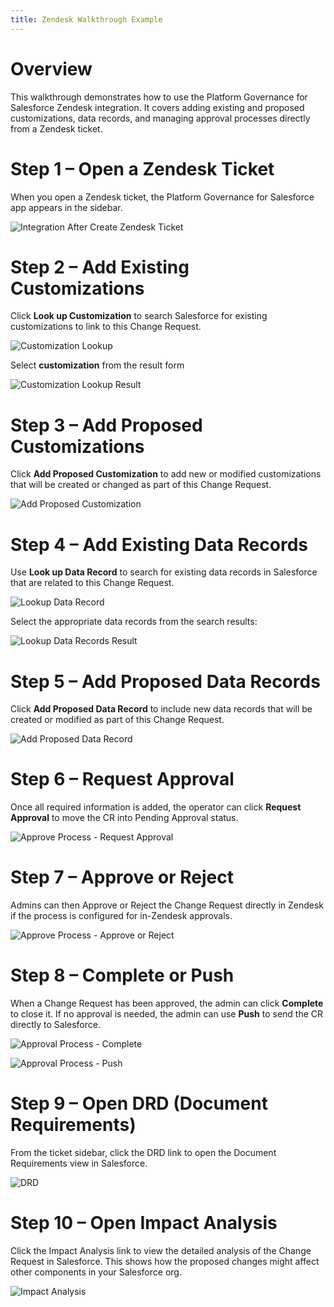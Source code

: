 ```yaml
---
title: Zendesk Walkthrough Example
---
```


# Overview

This walkthrough demonstrates how to use the Platform Governance for Salesforce Zendesk integration. It covers adding existing and proposed customizations, data records, and managing approval processes directly from a Zendesk ticket.

# Step 1 – Open a Zendesk Ticket

When you open a Zendesk ticket, the Platform Governance for Salesforce app appears in the sidebar.

![Integration After Create Zendesk Ticket](/images/platgovsalesforce/integrations/zendesk/1_See_integration_after_create_a_zendesk_ticket.webp)

# Step 2 – Add Existing Customizations

Click **Look up Customization** to search Salesforce for existing customizations to link to this Change Request.

![Customization Lookup](/images/platgovsalesforce/integrations/zendesk/Customization_Lookup.webp)

Select **customization** from the result form

![Customization Lookup Result](/images/platgovsalesforce/integrations/zendesk/Customization_Lookup_Result.webp)

# Step 3 – Add Proposed Customizations

Click **Add Proposed Customization** to add new or modified customizations that will be created or changed as part of this Change Request.

![Add Proposed Customization](/images/platgovsalesforce/integrations/zendesk/Add_Proposed_Customization.webp)

# Step 4 – Add Existing Data Records

Use **Look up Data Record** to search for existing data records in Salesforce that are related to this Change Request.

![Lookup Data Record](/images/platgovsalesforce/integrations/zendesk/Lookup_Data_Record.webp)

Select the appropriate data records from the search results:

![Lookup Data Records Result](/images/platgovsalesforce/integrations/zendesk/Lookup_Data_Records_Result.webp)

# Step 5 – Add Proposed Data Records

Click **Add Proposed Data Record** to include new data records that will be created or modified as part of this Change Request.

![Add Proposed Data Record](/images/platgovsalesforce/integrations/zendesk/Add_Proposed_Data_Record.webp)

# Step 6 – Request Approval

Once all required information is added, the operator can click **Request Approval** to move the CR into Pending Approval status.

![Approve Process - Request Approval](/images/platgovsalesforce/integrations/zendesk/Approve_Process_-_Request_Approval.webp)

# Step 7 – Approve or Reject

Admins can then Approve or Reject the Change Request directly in Zendesk if the process is configured for in-Zendesk approvals.

![Approve Process - Approve or Reject](/images/platgovsalesforce/integrations/zendesk/Approve_Process_-_Approve_or_Reject.webp)

# Step 8 – Complete or Push

When a Change Request has been approved, the admin can click **Complete** to close it. If no approval is needed, the admin can use **Push** to send the CR directly to Salesforce.

![Approval Process - Complete](/images/platgovsalesforce/integrations/zendesk/Approval_process_-_Complete.webp)

![Approval Process - Push](/images/platgovsalesforce/integrations/zendesk/Approval_Process_-_Push.webp)

# Step 9 – Open DRD (Document Requirements)

From the ticket sidebar, click the DRD link to open the Document Requirements view in Salesforce.

![DRD](/images/platgovsalesforce/integrations/zendesk/DRD.webp)

# Step 10 – Open Impact Analysis

Click the Impact Analysis link to view the detailed analysis of the Change Request in Salesforce. This shows how the proposed changes might affect other components in your Salesforce org.

![Impact Analysis](/images/platgovsalesforce/integrations/zendesk/Impact_Analysis.webp)
